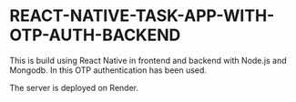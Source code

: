 # REACT-NATIVE-TASK-APP-WITH-OTP-AUTH-BACKEND
This is build using React Native in frontend and backend with Node.js and Mongodb. In this OTP authentication has been used.

The server is deployed on Render.
